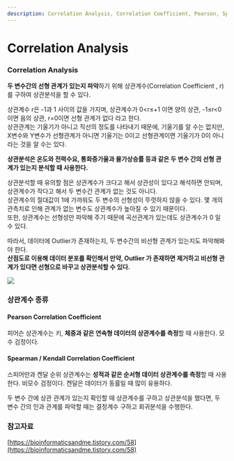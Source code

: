 ```yaml
---
description: Correlation Analysis, Correlation Coefficient, Pearson, Spearman, Kendall
---
```


# Correlation Analysis

### Correlation Analysis

**두 변수간의 선형 관계가 있는지 파악**하기 위해 상관계수(Correlation Coefficient , r)를 구하여 상관분석을 할 수 있다.

상관계수 r은 -1과 1 사이의 값을 가지며, 상관계수가 0\<r≤+1 이면 양의 상관, -1≤r<0 이면 음의 상관, r=0이면 선형 관계가 없다 라고 한다.\
상관관계는 기울기가 아니고 직선의 정도를 나타내기 때문에, 기울기를 알 수는 없지만, X변수와 Y변수가 선형관계가 아니면 기울기는 0이고 선형관계이면 기울기가 0이 아니라는 것을 알 수는 있다.

**상관분석은 온도와 전력수요, 통화증가율과 물가상승률 등과 같은 두 변수 간의 선형 관계가 있는지 분석할 때 사용한다.**

상관분석할 때 유의할 점은 상관계수가 크다고 해서 상관성이 있다고 해석하면 안되며, 상관계수가 작다고 해서 두 변수간 관계가 없는 것도 아니다.\
상관계수의 절대값이 1에 가까워도 두 변수의 선형성이 뚜렷하지 않을 수 있다. 몇 개의 관측치로 인해 관계가 없는 변수도 상관계수가 높아질 수 있기 때문이다.\
또한, 상관계수는 선형성만 파악해 주기 때문에 곡선관계가 있는데도 상관계수가 0 일 수 있다.

따라서, 데이터에 Outlier가 존재하는지, 두 변수간의 비선형 관계가 있는지도 파악해봐야 한다.\
**산점도로 이용해 데이터 분포를 확인해서 만약, Outlier 가 존재하면 제거하고 비선형 관계가 있다면 선형으로 바꾸고 상관분석할 수 있다.**

![](https://media.vlpt.us/images/ubiradio/post/31ed61a3-0a1e-40fe-93d7-8985a70e4a32/correlation.jpg)

### **상관계수 종류**

#### Pearson Correlation Coefficient

피어슨 상관계수는 키, **체중과 같은 연속형 데이터의 상관계수를 측정**할 때 사용한다. 모수 검정이다.

#### **Spearman / Kendall Correlation Coefficient**

스피어만과 켄달 순위 상관계수는 **성적과 같은 순서형 데이터 상관계수를 측정**할 때 사용한다. 비모수 검정이다. 켄달은 데이터가 동률일 때 많이 유용하다.

두 변수 간에 상관 관계가 있는지 확인할 때 상관계수를 구하고 상관분석을 했다면, 두 변수 간의 인과 관계를 파악할 때는 결정계수 구하고 회귀분석을 수행한다.

### 참고자료

[https://bioinformaticsandme.tistory.com/58](https://bioinformaticsandme.tistory.com/58)

